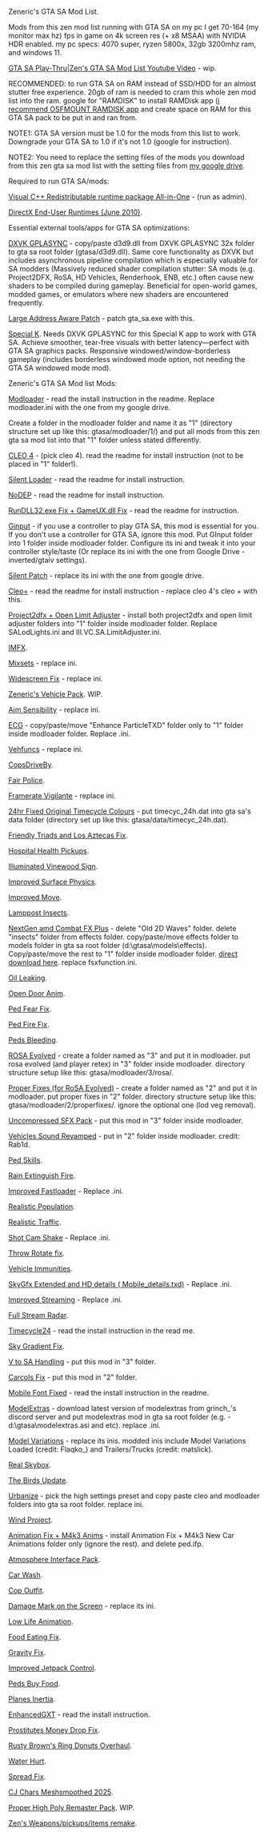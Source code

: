 Zeneric's GTA SA Mod List.

Mods from this zen mod list running with GTA SA on my pc I get 70-164 (my monitor max hz) fps in game on 4k screen res (+ x8 MSAA) with NVIDIA HDR enabled. my pc specs: 4070 super, ryzen 5800x, 32gb 3200mhz ram, and windows 11.

[GTA SA Play-Thru|Zen's GTA SA Mod List Youtube Video](www.google.ca) - wip.

RECOMMENDED: to run GTA SA on RAM instead of SSD/HDD for an almost stutter free experience. 20gb of ram is needed to cram this whole zen mod list into the ram. google for "RAMDISK" to install RAMDisk app ([i recommend OSFMOUNT RAMDISK app]([https://www.softperfect.com/products/ramdisk/](https://www.osforensics.com/tools/mount-disk-images.html)) and create space on RAM for this GTA SA pack to be put in and ran from.

NOTE1: GTA SA version must be 1.0 for the mods from this list to work. Downgrade your GTA SA to 1.0 if it's not 1.0 (google for instruction).

NOTE2: You need to replace the setting files of the mods you download from this zen gta sa mod list with the setting files from [my google drive](https://drive.google.com/drive/folders/1L9l0SNIwJLDdt476Wpzy8daAyfuNg5i9?usp=sharing).

Required to run GTA SA/mods:

[Visual C++ Redistributable runtime package All-in-One](https://www.techpowerup.com/download/visual-c-redistributable-runtime-package-all-in-one/) - (run as admin).

[DirectX End-User Runtimes (June 2010)](https://www.microsoft.com/en-ca/download/details.aspx?id=8109).

Essential external tools/apps for GTA SA optimizations:

[DXVK GPLASYNC](https://gitlab.com/Ph42oN/dxvk-gplasync) - copy/paste d3d9.dll from DXVK GPLASYNC 32x folder to gta sa root folder (gtasa/d3d9.dll). Same core functionality as DXVK but includes asynchronous pipeline compilation which is especially valuable for SA modders (Massively reduced shader compilation stutter: SA mods (e.g. Project2DFX, RoSA, HD Vehicles, Renderhook, ENB, etc.) often cause new shaders to be compiled during gameplay. Beneficial for open-world games, modded games, or emulators where new shaders are encountered frequently.

[Large Address Aware Patch](https://www.techpowerup.com/forums/threads/large-address-aware.112556/) - patch gta_sa.exe with this.

[Special K](https://www.special-k.info/). Needs DXVK GPLASYNC for this Special K app to work with GTA SA. Achieve smoother, tear-free visuals with better latency—perfect with GTA SA graphics packs. Responsive windowed/window-borderless gameplay (includes borderless windowed mode option, not needing the GTA SA windowed mode mod).

 Zeneric's GTA SA Mod list Mods:

[Modloader](https://www.mixmods.com.br/2018/01/modloader/) - read the install instruction in the readme. Replace modloader.ini with the one from my google drive.

Create a folder in the modloader folder and name it as "1" (directory structure set up like this: gtasa/modloader/1/) and put all mods from this zen gta sa mod list into that "1" folder unless stated differently.

[CLEO 4](https://www.mixmods.com.br/2020/10/biblioteca-cleo-4-4/) - (pick cleo 4). read the readme for install instruction (not to be placed in "1" folder!).

[Silent Loader](https://www.gtagarage.com/mods/show.php?id=21709) - read the readme for install instruction.

[NoDEP](https://www.mixmods.com.br/2015/03/nodep-desativar-dep/) - read the readme for install instruction.

[RunDLL32.exe Fix + GameUX.dll Fix](https://www.mixmods.com.br/2020/10/rundll32-exe-fix-gameux-dll-fix-corrigir-jogo-nao-abrindo/) - read the readme for instruction.

[Ginput](https://www.mixmods.com.br/2021/01/iii-vc-sa-ginput-melhor-suporte-para-controles/) - if you use a controller to play GTA SA, this mod is essential for you. If you don't use a controller for GTA SA, ignore this mod. Put GInput folder into 1 folder inside modloader folder. Configure its ini and tweak it into your controller style/taste (Or replace its ini with the one from Google Drive - inverted/gtaiv settings).

[Silent Patch](https://github.com/CookiePLMonster/SilentPatch/releases) - replace its ini with the one from google drive.

<a href="https://github.com/JuniorDjjr/CLEOPlus/releases">Cleo+</a> - read the readme for install instruction - replace cleo 4's cleo + with this.

[Project2dfx + Open Limit Adjuster](https://www.mixmods.com.br/2020/02/sa-project2dfx/) - install both project2dfx and open limit adjuster folders into "1" folder inside modloader folder. Replace SALodLights.ini and III.VC.SA.LimitAdjuster.ini.

[IMFX](https://www.mixmods.com.br/2018/09/imfx-improved-fx/).

[Mixsets](https://www.mixmods.com.br/2022/03/sa-mixsets/) - replace ini.

[Widescreen Fix](https://www.mixmods.com.br/2021/05/widescreen-fix-para-gta-sa-corrigir-widescreen/) - replace ini.

[Zeneric's Vehicle Pack](WIP). WIP.

<a href="https://www.mixmods.com.br/2020/09/aim-sensibility-v2-0-sensibilidade-de-mira-configuravel/">Aim Sensibility</a> - replace ini.

[ECG](https://www.mixmods.com.br/2019/10/ecg-enhanced-classic-graphics/) - copy/paste/move "Enhance ParticleTXD" folder only to "1" folder inside modloader folder. Replace .ini.

<a href="https://www.mixmods.com.br/2023/01/sa-vehfuncs/">Vehfuncs</a> - replace ini.

<a href="https://www.mixmods.com.br/2018/07/copsdriveby-policiais-atirando-do-carro/">CopsDriveBy</a>.

<a href="https://www.mixmods.com.br/2020/10/fair-police-v2-0-2-policiais-atacam-pedestres/">Fair Police</a>.

[Framerate Vigilante](https://www.mixmods.com.br/2022/08/iii-vc-sa-framerate-vigilante/) - replace ini.

[24hr Fixed Original Timecycle Colours](https://www.mixmods.com.br/2018/12/24h-fixed-original-timecycle-colours-1-1/) - put timecyc_24h.dat into gta sa's data folder (directory set up like this: gtasa/data/timecyc_24h.dat).

[Friendly Triads and Los Aztecas Fix](https://www.mixmods.com.br/2021/07/friendly-triads-and-los-aztecas-fix-aliados/).

[Hospital Health Pickups](https://www.mixmods.com.br/2021/10/hospital-health-pickups-pickup-de-saude-nos-hospitais/).

[Illuminated Vinewood Sign](https://www.mixmods.com.br/2021/10/illuminated-vinewood-sign-placa-de-vinewood-iluminada/).

[Improved Surface Physics](https://www.mixmods.com.br/2021/11/improved-surface-physics-superficies-com-fisica-melhorada/).

[Improved Move](https://www.mixmods.com.br/2021/08/improvedmove/).

[Lamppost Insects](https://www.mixmods.com.br/2015/09/lamppost-insects-insetos-nas-luzes-dos-postes/).

[NextGen amd Combat FX Plus](https://forum.mixmods.com.br/f22-graficos-interface/t8337-sa-nextgen-remaster-effects-combat-fx) - delete "Old 2D Waves" folder. delete "insects" folder from effects folder. copy/paste/move effects folder to models folder in gta sa root folder (d:\gtasa\models\effects\). Copy/paste/move the rest to "1" folder inside modloader folder. [direct download here](https://drive.google.com/file/d/11fbal_nqnpDf6wusamD3sEqhKhLE5bhy/view). replace fsxfunction.ini.

[Oil Leaking](https://www.mixmods.com.br/2020/10/oil-leaking-pingar-oleo-do-carro/).

[Open Door Anim](https://www.mixmods.com.br/2021/04/open-door-anim-v1-2-1-animacao-abrindo-porta/).

[Ped Fear Fix](https://www.mixmods.com.br/2020/10/ped-fear-fix-v2-0-2-peds-se-assustam-com-armas-e-mais/).

[Ped Fire Fix](https://www.mixmods.com.br/2018/10/ped-fire-fix-v1-1-corrigir-pedestres-pegando-fogo/).

[Peds Bleeding](https://www.mixmods.com.br/2020/03/peds-bleeding-sangrar-com-saude-baixa/).

[ROSA Evolved](https://www.patreon.com/c/jessica_natalia/posts) - create a folder named as "3" and put it in modloader. put rosa evolved (and player retex) in "3" folder inside modloader. directory structure setup like this: gtasa/modloader/3/rosa/. 

[Proper Fixes (for RoSA Evolved)](https://www.mixmods.com.br/2024/10/sa-proper-fixes/) - create a folder named as "2" and put it in modloader. put proper fixes in "2" folder. directory structure setup like this: gtasa/modloader/2/properfixes/. ignore the optional one (lod veg removal).

[Uncompressed SFX Pack](https://www.mixmods.com.br/2020/07/uncompressed-sfx-pack-sons-originais-em-hd/) - put this mod in "3" folder inside modloader.

[Vehicles Sound Revamped](https://sharemods.com/idg9mf0cst5v/SAVSR_PC_Update_2.rar.html) - put in "2" folder inside modloader. credit: Rab1d.

[Ped Skills](https://www.mixmods.com.br/2022/08/pedskills/).

[Rain Extinguish Fire](https://www.mixmods.com.br/2021/10/rain-extinguish-fire-chuva-apaga-o-fogo/).

[Improved Fastloader](https://www.mixmods.com.br/2014/02/improved-fastloader-by-link-2012/) - Replace .ini.

[Realistic Population](https://www.mixmods.com.br/2021/11/sa-sade-realistic-population-more-peds-popcycle-dat/).

[Realistic Traffic](https://www.gtainside.com/en///sanandreas/mods/95846-realistic-traffic-mod-v-3-0-final).

[Shot Cam Shake](https://www.mixmods.com.br/2018/12/shot-cam-shake-tremer-tela-enquanto-atira/) - Replace .ini.

[Throw Rotate fix](https://www.mixmods.com.br/2022/08/throw-rotate-fix-molotov-granada-rodando-no-ar/).

[Vehicle Immunities](https://www.mixmods.com.br/2016/02/vehicle-immunities-corrigir-trailers-explodindo-e-mais/).

[SkyGfx Extended and HD details ( Mobile_details.txd)](https://www.mixmods.com.br/2024/03/sa-skygfx/) - Replace .ini.

[Improved Streaming](https://www.mixmods.com.br/2022/04/improved-streaming/) - Replace .ini.

[Full Stream Radar](https://www.mixmods.com.br/2015/01/full-stream-radar-fix-radar-sumindo/).

[Timecycle24](https://www.mixmods.com.br/2017/08/24h-timecycle-timecyc-dat-de-24-horas/) - read the install instruction in the read me.

[Sky Gradient Fix](https://www.mixmods.com.br/2020/01/skygrad-sky-gradient-fix-corrigir-linhas-no-ceu/).

[V to SA Handling](https://www.mixmods.com.br/2014/02/v-to-sa-handling/) - put this mod in "3" folder.

[Carcols Fix](https://www.mixmods.com.br/2021/11/sa-sade-carcols-fix-corrigir-cores-dos-carros/) - put this mod in "2" folder.

[Mobile Font Fixed](https://www.mixmods.com.br/2019/12/mobile-font-fixed-fonte-do-gta-sa-mobile-corrigida/) - read the install instruction in the readme.

[ModelExtras](https://discord.com/invite/AduJVdyqCD) - download latest version of modelextras from grinch_'s discord server and put modelextras mod in gta sa root folder (e.g. - d:\gtasa\modelextras.asi and etc). replace .ini.

[Model Variations](https://gtaforums.com/topic/977777-model-variations/) - replace its inis. modded inis include Model Variations Loaded (credit: Flaqko_) and Trailers/Trucks (credit: matslick).

[Real Skybox](https://www.mixmods.com.br/2021/06/sa-real-skybox/).

[The Birds Update](https://www.mixmods.com.br/2017/10/the-birds-update-passaros-realistas/).

[Urbanize](https://www.mixmods.com.br/2024/11/urbanize/) - pick the high settings preset and copy paste cleo and modloader folders into gta sa root folder. replace ini.

[Wind Project](https://www.mixmods.com.br/2022/10/wind-project/).

[Animation Fix + M4k3 Anims](https://www.mixmods.com.br/2022/02/animation-fix-v1-5-corrigir-bugs-de-animacoes/) - install Animation Fix + M4k3 New Car Animations folder only (ignore the rest). and delete ped.ifp.

[Atmosphere Interface Pack](https://www.mixmods.com.br/2021/01/atmosphere-interface-pack-interface-hd/).

[Car Wash](https://www.mixmods.com.br/2020/08/car-wash-v2-2-lava-rapido-funcional/).

[Cop Outfit](https://www.mixmods.com.br/2020/11/cop-outfit-v2-sem-estrela-ao-usar-roupa-da-policia/).

[Damage Mark on the Screen](https://www.gtainside.com/en/sanandreas/mods/196954-damage-mark-on-the-screen/) - replace its ini.

[Low Life Animation](https://www.mixmods.com.br/2019/07/low-life-animation-v1-2-2-animacao-de-saude-baixa/).

[Food Eating Fix](https://www.mixmods.com.br/2019/04/food-eating-fix-v1-2-comida-visivel-enquanto-come/).

[Gravity Fix](https://www.mixmods.com.br/2018/11/gravity-fix-correcao-de-gravidade/).

[Improved Jetpack Control](https://www.mixmods.com.br/2021/07/improved-jetpack-control-melhorar-controle-do-jetpack/).

[Peds Buy Food](https://www.mixmods.com.br/2020/07/peds-buy-food-pedestres-compram-comida/).

[Planes Inertia](https://www.mixmods.com.br/2020/07/gta-sa-planes-inertia-inercia-ao-pular-do-aviao/).

[EnhancedGXT](https://gtaforums.com/topic/986600-sa-enhancedgxt/) - read the install instruction.

[Prostitutes Money Drop Fix](https://www.mixmods.com.br/2022/04/prostitutes-money-drop-fix/).

[Rusty Brown's Ring Donuts Overhaul](https://www.mixmods.com.br/2020/02/rusty-browns-ring-donuts-overhaul-loja-de-donuts/).

[Water Hurt](https://www.mixmods.com.br/2020/03/water-hurt-receber-dano-ao-cair-na-agua/).

[Spread Fix](https://www.mixmods.com.br/2018/01/spread-fix-corrigir-espalhamento-dos-tiros/).

[CJ Chars Meshsmoothed 2025](https://drive.google.com/drive/u/1/folders/17aAK9IPRYWyotJgCHad8tq7wTEj7NowN).

[Proper High Poly Remaster Pack](WIP). WIP.

[Zen's Weapons/pickups/items remake](https://drive.google.com/drive/u/1/folders/1r8kNwIYzrMgFL-mkk5wckJIB_n4rziKb).

